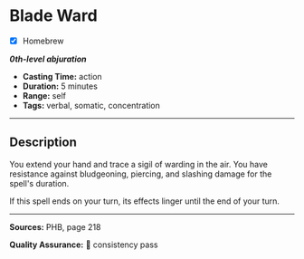 # Blade Ward
- [x] Homebrew

***0th-level abjuration***
- **Casting Time:** action
- **Duration:** 5 minutes
- **Range:** self
- **Tags:** verbal, somatic, concentration

---

## Description
You extend your hand and trace a sigil of warding in the air.
You have resistance against bludgeoning, piercing, and slashing damage for the spell's duration.

If this spell ends on your turn, its effects linger until the end of your turn.

---

**Sources:** PHB, page 218

**Quality Assurance:** :star2: consistency pass

